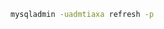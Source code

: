 <!-- TITLE: Refreshchanges -->
<!-- SUBTITLE: A quick summary of Refreshchanges -->



```sh
mysqladmin -uadmtiaxa refresh -p
```
